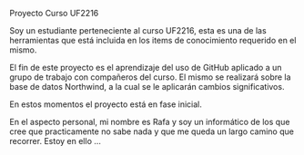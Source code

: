 Proyecto Curso UF2216

Soy un estudiante perteneciente al curso UF2216, esta es una de las herramientas que está incluida en los items de conocimiento requerido en el mismo.

El fin de este proyecto es el aprendizaje del uso de GitHub aplicado a un grupo de trabajo con compañeros del curso. El mismo se realizará sobre la base de datos Northwind, a la cual se le aplicarán cambios significativos.

En estos momentos el proyecto está en fase inicial.

En el aspecto personal, mi nombre es Rafa y soy un informático de los que cree que practicamente no sabe nada y que me queda un largo camino que recorrer. Estoy en ello ...


<!---
RafaelMGF/RafaelMGF is a ✨ special ✨ repository because its `README.md` (this file) appears on your GitHub profile.
You can click the Preview link to take a look at your changes.
--->
